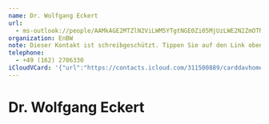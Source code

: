 ```yaml
---
name: Dr. Wolfgang Eckert
url:
  - ms-outlook://people/AAMkAGE2MTZlN2ViLWM5YTgtNGE0Zi05MjUzLWE2N2ZmOTNiNzU1NwBGAAAAAAATi9mlcaWmRrOUSDPipn7pBwDaKeY3E0WlQqDBzbWTDvYeAAAAqKThAADaKeY3E0WlQqDBzbWTDvYeAAABQjFLAAA=?accountKey=8f7e2b1612c1987325fb966238129f30&accountExportedAt=559252279.911066
organization: EnBW
note: Dieser Kontakt ist schreibgeschützt. Tippen Sie auf den Link oben\, umihn in Outlook zu bearbeiten.
telephone:
  - +49 (162) 2706330
iCloudVCard: '{"url":"https://contacts.icloud.com/311500889/carddavhome/card/FE736391-CDFD-4B4C-8031-5876BD5ED1E8.vcf","etag":"\"kmfhbhqs\"","data":"BEGIN:VCARD\r\nVERSION:3.0\r\nFN:\r\nN:Eckert;Wolfgang;;Dr.;\r\nUID:D72E5DD1-CB7E-453F-98DD-C65DFCFE3862\r\nitem1.X-ABLABEL:Outlook\r\nPRODID:-//Apple Inc.//iOS 11.4.1//EN\r\nREV:2025-04-03T22:15:19Z\r\nURL:ms-outlook://people/AAMkAGE2MTZlN2ViLWM5YTgtNGE0Zi05MjUzLWE2N2ZmOTNiNzU\r\n 1NwBGAAAAAAATi9mlcaWmRrOUSDPipn7pBwDaKeY3E0WlQqDBzbWTDvYeAAAAqKThAADaKeY3E0\r\n WlQqDBzbWTDvYeAAABQjFLAAA=?accountKey=8f7e2b1612c1987325fb966238129f30&acco\r\n untExportedAt=559252279.911066\r\nORG:EnBW;\r\nNOTE:Dieser Kontakt ist schreibgeschützt. Tippen Sie auf den Link oben\\, um\r\n ihn in Outlook zu bearbeiten.\r\nTEL:+49 (162) 2706330\r\nEND:VCARD"}'
---
```

# Dr. Wolfgang Eckert